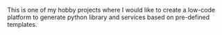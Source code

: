 This is one of my hobby projects where I would like to create a low-code platform to generate python library and services based on pre-defined templates.
